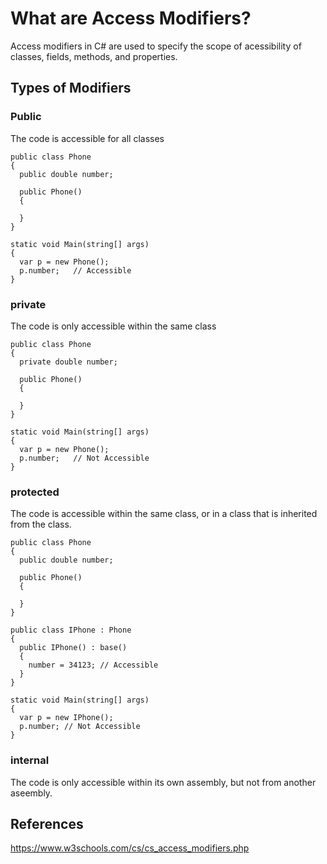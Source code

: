 # What are Access Modifiers?
Access modifiers in C# are used to specify the scope of acessibility of classes, fields, methods, and properties.

## Types of Modifiers

### Public
The code is accessible for all classes
```
public class Phone
{
  public double number;
  
  public Phone()
  {
    
  }
}

static void Main(string[] args)
{
  var p = new Phone();
  p.number;   // Accessible
}

```

### private
The code is only accessible within the same class
```
public class Phone
{
  private double number;
  
  public Phone()
  {
    
  }
}

static void Main(string[] args)
{
  var p = new Phone();
  p.number;   // Not Accessible
}
```

### protected
The code is accessible within the same class, or in a class that is inherited from the class.
```
public class Phone
{
  public double number;
  
  public Phone()
  {
    
  }
}

public class IPhone : Phone
{
  public IPhone() : base()
  {
    number = 34123; // Accessible
  }
}

static void Main(string[] args)
{
  var p = new IPhone();
  p.number; // Not Accessible
}

```

### internal
The code is only accessible within its own assembly, but not from another aseembly.


## References
https://www.w3schools.com/cs/cs_access_modifiers.php
